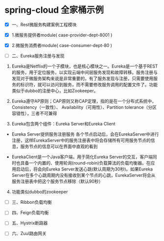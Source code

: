 # spring-cloud 全家桶示例

- [x] 一、Rest微服务构建案例工程模块

- [x] 1.微服务提供者module( case-provider-dept-8001 )

- [x] 2.微服务消费者module( case-consumer-dept-80 )

- [ ] 二、Eureka服务注册与发现

1. Eureka是Netflix的一个子模块，也是核心模块之一。Eureka是一个基于REST的服务，用于定位服务，以实现云端中间层服务发现和故障转移。服务注册与发现对于微服务架构来说是非常重要的，有了服务发现与注册，只需要使用服务的标识符，就可以访问到服务，而不需要修改服务调用的配置文件了。功能类似于dubbo的注册中心，比如Zookeeper。

2. Eureka遵守AP原则；CAP原则又称CAP定理，指的是在一个分布式系统中，Consistency（一致性）、 Availability（可用性）、Partition tolerance（分区容错性），三者不可兼得

3. Eureka包含两个组件：Eureka Server和Eureka Client

- Eureka Server提供服务注册服务
各个节点启动后，会在EurekaServer中进行注册，这样EurekaServer中的服务注册表中将会存储所有可用服务节点的信息，服务节点的信息可以在界面中直观的看到

- EurekaClient是一个Java客户端，用于简化Eureka Server的交互，客户端同时也具备一个内置的、使用轮询(round-robin)负载算法的负载均衡器。在应用启动后，将会向Eureka Server发送心跳(默认周期为30秒)。如果Eureka Server在多个心跳周期内没有接收到某个节点的心跳，EurekaServer将会从服务注册表中把这个服务节点移除（默认90秒）

4. 功能类似dubbo的zookeeper

- [ ] 三、Ribbon负载均衡

- [ ] 四、Feign负载均衡

- [ ] 五、Hystrix断路器

- [ ] 六、Zuul路由网关

